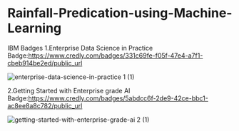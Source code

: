 # Rainfall-Predication-using-Machine-Learning

IBM Badges
1.Enterprise Data Science in Practice Badge:https://www.credly.com/badges/331c69fe-f05f-47e4-a7f1-cbeb914be2ed/public_url

![enterprise-data-science-in-practice 1 (1)](https://github.com/UMS20/Rainfall-Predication-using-Machine-Learning/assets/162282549/323269d0-6c58-436c-9292-ded654904e52)

2.Getting Started with Enterprise grade AI Badge:https://www.credly.com/badges/5abdcc6f-2de9-42ce-bbc1-ac8ee8a8c782/public_url

![getting-started-with-enterprise-grade-ai 2 (1)](https://github.com/UMS20/Rainfall-Predication-using-Machine-Learning/assets/162282549/81a7b6ba-19e9-4917-ba0b-9230a4982045)
